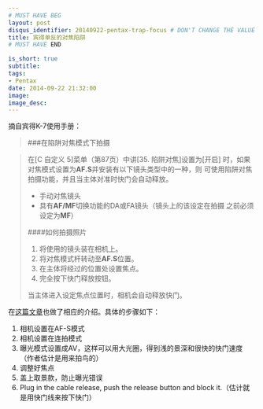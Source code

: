 ```yaml
---
# MUST HAVE BEG
layout: post
disqus_identifier: 20140922-pentax-trap-focus # DON'T CHANGE THE VALUE ONCE SET
title: 宾得单反的对焦陷阱
# MUST HAVE END

is_short: true
subtitle:
tags: 
- Pentax
date: 2014-09-22 21:32:00
image:
image_desc:
---
```


摘自宾得K-7使用手册：

>###在陷阱对焦模式下拍摄

>在[C 自定义 5]菜单（第87页）中讲[35. 陷阱对焦]设置为[开启]
>时，如果对焦模式设置为**AF.S**并安装有以下镜头类型中的一种，则
>可使用陷阱对焦拍摄功能，并且当主体对准时快门会自动释放。
>
>* 手动对焦镜头
>* 具有**AF/MF**切换功能的DA或FA镜头（镜头上的该设定在拍摄
>之前必须设定为**MF**）
>
>####如何拍摄照片
>1. 将使用的镜头装在相机上。
>1. 将对焦模式杆转动至**AF.S**位置。
>1. 在主体将经过的位置处设置焦点。
>1. 完全按下快门释放按钮。
>
>当主体进入设定焦点位置时，相机会自动释放快门。
    
    
     
     
在[这篇文章][1]也做了相应的介绍。具体的步骤如下：  
   
1. 相机设置在AF-S模式
2. 相机设置在连拍模式
3. 曝光模式设置成AV，这样可以用大光圈，得到浅的景深和很快的快门速度（作者估计是用来拍鸟的）
4. 调整好焦点
5. 盖上取景款，防止曝光错误
6. Plug in the cable release, push the release button and block it.（估计就是用快门线来按下快门）



[1]: http://www.pentaxforums.com/forums/53-pentax-dslr-camera-articles/51036-how-use-trap-focus-catch-focus.html "Pentax Trap Focus"
